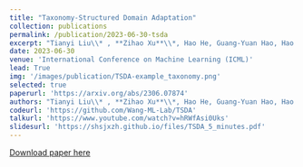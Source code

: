 ```yaml
---
title: "Taxonomy-Structured Domain Adaptation"
collection: publications
permalink: /publication/2023-06-30-tsda
excerpt: "Tianyi Liu\\* , **Zihao Xu**\\*, Hao He, Guang-Yuan Hao, Hao Wang. <br> [[pdf]](https://arxiv.org/abs/2306.07874) [[code and data]](https://github.com/Wang-ML-Lab/TSDA) [[talk]](https://www.youtube.com/watch?v=hRWfAsi0Uks) [[slides]](https://shsjxzh.github.io/files/TSDA_5_minutes.pdf) <br>"
date: 2023-06-30
venue: 'International Conference on Machine Learning (ICML)'
lead: True
img: '/images/publication/TSDA-example_taxonomy.png'
selected: true
paperurl: 'https://arxiv.org/abs/2306.07874'
authors: "Tianyi Liu\\* , **Zihao Xu**\\*, Hao He, Guang-Yuan Hao, Hao Wang"
codeurl: 'https://github.com/Wang-ML-Lab/TSDA'
talkurl: 'https://www.youtube.com/watch?v=hRWfAsi0Uks'
slidesurl: 'https://shsjxzh.github.io/files/TSDA_5_minutes.pdf'
---
```


<a href='https://arxiv.org/abs/2306.07874'>Download paper here</a>